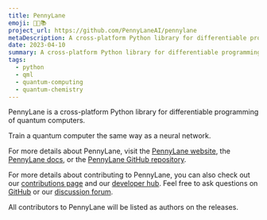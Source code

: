 ```yaml
---
title: PennyLane
emoji: 🧑‍🔬📚
project_url: https://github.com/PennyLaneAI/pennylane
metaDescription: A cross-platform Python library for differentiable programming of quantum computers.
date: 2023-04-10
summary: A cross-platform Python library for differentiable programming of quantum computers.
tags:
  - python
  - qml
  - quantum-computing
  - quantum-chemistry
---
```


PennyLane is a cross-platform Python library for differentiable programming of quantum computers.

Train a quantum computer the same way as a neural network.

For more details about PennyLane, visit the [PennyLane website](https://pennylane.ai/), the [PennyLane docs](https://pennylane.readthedocs.io/), or the [PennyLane GitHub repository](https://github.com/PennyLaneAI/pennylane).

For more details about contributing to PennyLane, you can also check out our [contributions page](https://github.com/PennyLaneAI/pennylane/blob/master/.github/CONTRIBUTING.md) and our [developer hub](https://pennylane.readthedocs.io/en/stable/development/guide.html). Feel free to ask questions on [GitHub](https://github.com/PennyLaneAI/pennylane) or our [discussion forum](https://discuss.pennylane.ai/).

All contributors to PennyLane will be listed as authors on the releases.
